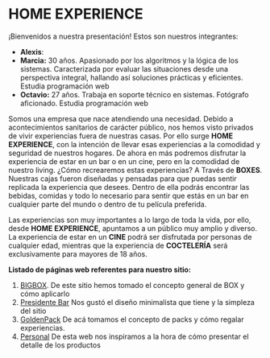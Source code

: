 # HOME EXPERIENCE

¡Bienvenidos a nuestra presentación!
Estos son nuestros integrantes:

- **Alexis**:
- **Marcia:** 30 años. Apasionado por los algoritmos y la lógica de los sistemas. Caracterizada por evaluar las situaciones desde una perspectiva integral, hallando así soluciones prácticas y eficientes. Estudia programación web
- **Octavio:** 27 años. Trabaja en soporte técnico en sistemas. Fotógrafo aficionado. Estudia programación web

Somos una empresa que nace atendiendo una necesidad. Debido a acontecimientos sanitarios
de carácter público, nos hemos visto privados de vivir experiencias fuera de nuestras casas. Por ello surge **HOME EXPERIENCE**, con la intención de llevar esas experiencias a la comodidad y seguridad de nuestros hogares. 
De ahora en más podremos disfrutar la experiencia de estar en un bar o en un cine, pero en la comodidad de nuestro living.
¿Cómo recrearemos estas experiencias? A Través de **BOXES**. Nuestras cajas fueron diseñadas y pensadas para que puedas sentir replicada la experiencia que desees. Dentro de ella podrás encontrar las bebidas, comidas y todo lo necesario para sentir que estás en un bar en cualquier parte del mundo o dentro de tu película preferida.

Las experiencias son muy importantes a lo largo de toda la vida, por ello, desde **HOME EXPERIENCE**, apuntamos a un público muy amplio y diverso. La experiencia de estar en un **CINE** podrá ser disfrutada por personas de cualquier edad, mientras que la experiencia de **COCTELERÍA** será exclusivamente para mayores de 18 años.


**Listado de páginas web referentes para nuestro sitio:**
1) [BIGBOX](https://www.bigbox.com.ar). De este sitio hemos tomado el concepto general de BOX y cómo aplicarlo
2) [Presidente Bar](https://www.presidentebar.com.ar) Nos gustó el diseño minimalista que tiene y la simpleza del sitio
3) [GoldenPack](https://www.goldenpack.com.ar/home) De acá tomamos el concepto de packs y cómo regalar experiencias.
4) [Personal](https://tienda.personal.com.ar/) De esta web nos inspiramos a la hora de cómo presentar el detalle de los productos 


